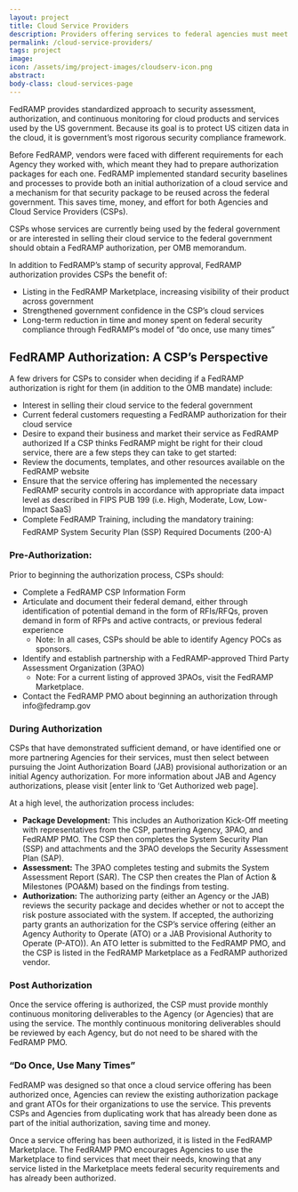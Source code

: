 ```yaml
---
layout: project
title: Cloud Service Providers
description: Providers offering services to federal agencies must meet FedRAMP requirements.
permalink: /cloud-service-providers/
tags: project
image: 
icon: /assets/img/project-images/cloudserv-icon.png
abstract: 
body-class: cloud-services-page
---
```


FedRAMP provides standardized approach to security assessment, authorization, and continuous monitoring for cloud products and services used by the US government. Because its goal is to protect US citizen data in the cloud, it is government’s most rigorous security compliance framework.

Before FedRAMP, vendors were faced with different requirements for each Agency they worked with, which meant they had to prepare authorization packages for each one. FedRAMP implemented standard security baselines and processes to provide both an initial authorization of a cloud service and a mechanism for that security package to be reused across the federal government. This saves time, money, and effort for both Agencies and Cloud Service Providers (CSPs). 

CSPs whose services are currently being used by the federal government or are interested in selling their cloud service to the federal government should obtain a FedRAMP authorization, per OMB memorandum. 

In addition to FedRAMP’s stamp of security approval, FedRAMP authorization provides CSPs the benefit of: 
* Listing in the FedRAMP Marketplace, increasing visibility of their product across government
* Strengthened government confidence in the CSP’s cloud services
* Long-term reduction in time and money spent on federal security compliance through FedRAMP’s model of “do once, use many times”

## FedRAMP Authorization: A CSP’s Perspective 
A few drivers for CSPs to consider when deciding if a FedRAMP authorization is right for them (in addition to the OMB mandate) include: 

* Interest in selling their cloud service to the federal government
* Current federal customers requesting a FedRAMP authorization for their cloud service
* Desire to expand their business and market their service as FedRAMP authorized
If a CSP thinks FedRAMP might be right for their cloud service, there are a few steps they can take to get started:
* Review the documents, templates, and other resources available on the FedRAMP website
* Ensure that the service offering has implemented the necessary FedRAMP security controls in accordance with appropriate data impact level as described in FIPS PUB 199 (i.e. High, Moderate, Low, Low-Impact SaaS)
* Complete FedRAMP Training, including the mandatory training: FedRAMP System Security Plan (SSP) Required Documents (200-A)

<section id="pre-auth">
<h3>Pre-Authorization: </h3>
<p>Prior to beginning the authorization process, CSPs should:</p>
<ul>
<li>Complete a FedRAMP CSP Information Form </li>
<li>Articulate and document their federal demand, either through identification of potential demand in the form of RFIs/RFQs, proven demand in form of RFPs and active contracts, or previous federal experience
<ul>
   <li>Note: In all cases, CSPs should be able to identify Agency POCs as sponsors.</li></ul></li>
<li>Identify and establish partnership with a FedRAMP-approved Third Party Assessment Organization (3PAO)
   <ul><li>Note: For a current listing of approved 3PAOs, visit the FedRAMP Marketplace.</li></ul></li>
<li>Contact the FedRAMP PMO about beginning an authorization through info@fedramp.gov</li>
</ul>
</section>
<section id="during-auth">

<h3>During Authorization</h3>
<p>CSPs that have demonstrated sufficient demand, or have identified one or more partnering Agencies for their services, must then select between pursuing the Joint Authorization Board (JAB) provisional authorization or an initial Agency authorization. For more information about JAB and Agency authorizations, please visit [enter link to ‘Get Authorized web page].</p>

<p>At a high level, the authorization process includes:</p>
<ul>
<li><strong>Package Development:</strong> This includes an Authorization Kick-Off meeting with representatives from the CSP, partnering Agency, 3PAO, and FedRAMP PMO. The CSP then completes the System Security Plan (SSP) and attachments and the 3PAO develops the Security Assessment Plan (SAP).</li>
<li><strong>Assessment:</strong> The 3PAO completes testing and submits the System Assessment Report (SAR). The CSP then creates the Plan of Action & Milestones (POA&M) based on the findings from testing.</li>
<li><strong>Authorization:</strong> The authorizing party (either an Agency or the JAB) reviews the security package and decides whether or not to accept the risk posture associated with the system. If accepted, the authorizing party grants an authorization for the CSP’s service offering (either an Agency Authority to Operate (ATO) or a JAB Provisional Authority to Operate (P-ATO)). An ATO letter is submitted to the FedRAMP PMO, and the CSP is listed in the FedRAMP Marketplace as a FedRAMP authorized vendor.</li>
</ul>
</section>
<section id="post-auth">

<h3>Post Authorization</h3>
<p>Once the service offering is authorized, the CSP must provide monthly continuous monitoring deliverables to the Agency (or Agencies) that are using the service. The monthly continuous monitoring deliverables should be reviewed by each Agency, but do not need to be shared with the FedRAMP PMO.</p>
</section>

<h3>“Do Once, Use Many Times”</h3>
<p>FedRAMP was designed so that once a cloud service offering has been authorized once, Agencies can review the existing authorization package and grant ATOs for their organizations to use the service. This prevents CSPs and Agencies from duplicating work that has already been done as part of the initial authorization, saving time and money.</p>

<p>Once a service offering has been authorized, it is listed in the FedRAMP Marketplace. The FedRAMP PMO encourages Agencies to use the Marketplace to find services that meet their needs, knowing that any service listed in the Marketplace meets federal security requirements and has already been authorized.</p>
